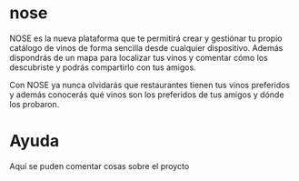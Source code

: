 # nose
NOSE es la nueva plataforma que te permitirá crear y gestiónar tu propio catálogo de vinos de forma sencilla desde cualquier dispositivo. Además dispondrás de un mapa para localizar tus vinos y comentar cómo los descubriste y podrás compartirlo con tus amigos. 

Con NOSE ya nunca olvidarás que restaurantes tienen tus vinos preferidos y además conocerás qué vinos son los preferidos de tus amigos y dónde los probaron.

 
# Ayuda

Aquí se puden comentar cosas sobre el proycto